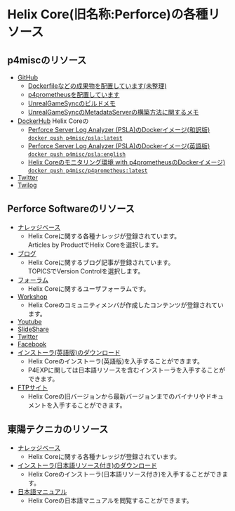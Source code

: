 # Helix Core(旧名称:Perforce)の各種リソース

## p4miscのリソース
- [GitHub](https://github.com/p4misc)
  - [Dockerfileなどの成果物を配置しています(未整理)](https://github.com/p4misc/main)
  - [p4prometheusを配置しています](https://github.com/p4misc/p4prometheus)
  - [UnrealGameSyncのビルドメモ](https://github.com/p4misc/memo/blob/master/UnrealGameSyncMemo.md)
  - [UnrealGameSyncのMetadataServerの構築方法に関するメモ](https://github.com/p4misc/memo/blob/master/MetadataServerMemo.md)  
- [DockerHub](https://hub.docker.com/u/p4misc)
  Helix Coreの
  - [Perforce Server Log Analyzer (PSLA)のDockerイメージ(和訳版) `docker push p4misc/psla:latest`](https://hub.docker.com/repository/docker/p4misc/psla)
  - [Perforce Server Log Analyzer (PSLA)のDockerイメージ(英語版) `docker push p4misc/psla:english`](https://hub.docker.com/repository/docker/p4misc/psla)
  - [Helix Coreのモニタリング環境 with p4prometheusのDockerイメージ) `docker push p4misc/p4prometheus:latest`](https://hub.docker.com/repository/docker/p4misc/p4prometheus)
- [Twitter](https://twitter.com/p4misc)
- [Twilog](https://twilog.org/p4misc)

## Perforce Softwareのリソース
- [ナレッジベース](https://community.perforce.com)
  - Helix Coreに関する各種ナレッジが登録されています。  
    Articles by ProductでHelix Coreを選択します。
- [ブログ](https://perforce.com/blog)
  - Helix Coreに関するブログ記事が登録されています。  
    TOPICSでVersion Controlを選択します。
- [フォーラム](https://twitter.com/perforce)
  - Helix Coreに関するユーザフォーラムです。
- [Workshop](https://swarm.workshop.perforce.com/)
  - Helix Coreのコミュニティメンバが作成したコンテンツが登録されています。
- [Youtube](https://m.youtube.com/user/perforcesoftware)
- [SlideShare](https://www.slideshare.net/perforce)
- [Twitter](https://twitter.com/perforce)
- [Facebook](https://twitter.com/perforce)
- [インストーラ(英語版)のダウンロード](https://www.perforce.com/downloads)
  - Helix Coreのインストーラ(英語版)を入手することができます。
  - P4EXPに関しては日本語リソースを含むインストーラを入手することができます。
- [FTPサイト](http://ftp.perforce.com/perforce/)
  - Helix Coreの旧バージョンから最新バージョンまでのバイナリやドキュメントを入手することができます。

## 東陽テクニカのリソース
- [ナレッジベース](https://kb.toyo.co.jp/wiki/)
  - Helix Coreに関する各種ナレッジが登録されています。  
- [インストーラ(日本語リソース付き)のダウンロード](https://www.toyo.co.jp/ss/download/detail/hc_products.html)
  - Helix Coreのインストーラ(日本語リソース付き)を入手することができます。
- [日本語マニュアル](https://www.toyo.co.jp/ss/download/detail/hc_manuals.html)
  - Helix Coreの日本語マニュアルを閲覧することができます。
  
